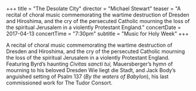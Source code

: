 +++
title = "The Desolate City"
director = "Michael Stewart"
teaser = "A recital of choral music commemorating the wartime destruction of Dresden and Hiroshima, and the cry of the persecuted Catholic mourning the loss of the spiritual Jerusalem in a violently Protestant England."
concertDate = 2017-04-13
concertTime = "7:30pm"
subtitle = "Music for Holy Week"
+++

A recital of choral music commemorating the wartime destruction of Dresden and Hiroshima, and the cry of the persecuted Catholic mourning the loss of the spiritual Jerusalem in a violently Protestant England. Featuring Byrd’s haunting *Civitas sancti tui,* Mauersberger’s hymn of mourning to his beloved Dresden Wie liegt die Stadt, and Jack Body’s anguished setting of Psalm 137 (*By the waters of Babylon*), his last commissioned work for The Tudor Consort.

